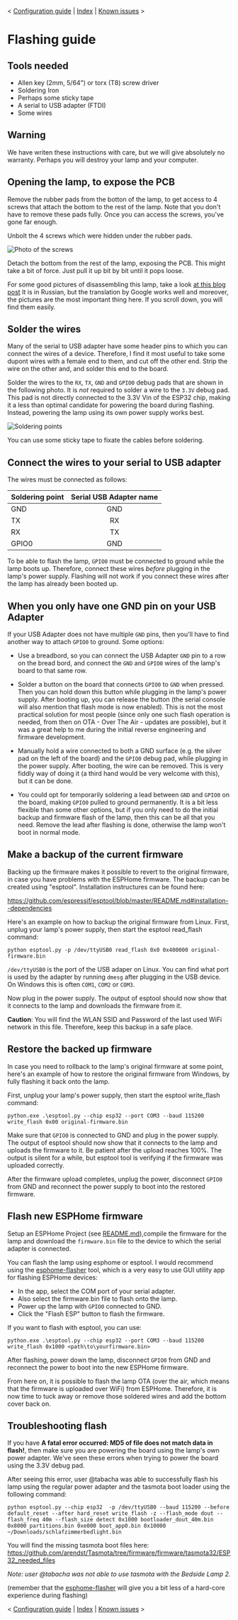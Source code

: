 < [Configuration guide](configuration.md) | [Index](../README.md) | [Known issues](known_issues.md) >

# Flashing guide

## Tools needed

* Allen key (2mm, 5/64") or torx (T8) screw driver
* Soldering Iron
* Perhaps some sticky tape
* A serial to USB adapter (FTDI)
* Some wires

## Warning

We have writen these instructions with care, but we will give absolutely no
warranty. Perhaps you will destroy your lamp and your computer.

## Opening the lamp, to expose the PCB

Remove the rubber pads from the botton of the lamp, to get access to 4
screws that attach the bottom to the rest of the lamp. Note that you don't
have to remove these pads fully. Once you can access the screws, you've
gone far enough.

Unbolt the 4 screws which were hidden under the rubber pads.

![Photo of the screws](images/screws.jpg "Use an allen key or torx screw driver to remove the screws.")

Detach the bottom from the rest of the lamp, exposing the PCB. This might
take a bit of force. Just pull it up bit by bit until it pops loose.

For some good pictures of disassembling this lamp, take a look [at this
blog post](https://mysku.ru/blog/china-stores/78455.html) It is in Russian,
but the translation by Google works well and moreover, the pictures are the
most important thing here. If you scroll down, you will find them easily.

## Solder the wires

Many of the serial to USB adapter have some header pins to which you can
connect the wires of a device. Therefore, I find it most useful to take some
dupont wires with a female end to them, and cut off the other end. Strip the
wire on the other and, and solder this end to the board.

Solder the wires to the `RX`, `TX`, `GND` and `GPIO0` debug pads that are
shown in the following photo. It is *not* required to solder a wire to the
`3.3V` debug pad. This pad is not directly connected to the 3.3V Vin of the
ESP32 chip, making it a less than optimal candidate for powering the board
during flashing. Instead, powering the lamp using its own power supply works
best.

![Soldering points](images/Soldering_points.jpg)

You can use some sticky tape to fixate the cables before soldering.

## Connect the wires to your serial to USB adapter

The wires must be connected as follows:

  | Soldering point| Serial USB Adapter name  |
  | -------------- |:------------------------:|
  | GND            |  GND                     |
  | TX             |  RX                      |
  | RX             |  TX                      |
  | GPIO0          |  GND                     |

To be able to flash the lamp, `GPIO0` must be connected to ground while
the lamp boots up. Therefore, connect these wires *before* plugging in
the lamp's power supply. Flashing will not work if you connect these
wires after the lamp has already been booted up.

## When you only have one GND pin on your USB Adapter

If your USB Adapter does not have multiple `GND` pins, then you'll have to
find another way to attach `GPIO0` to ground. Some options:

- Use a breadbord, so you can connect the USB Adapter `GND` pin to a row on
  the bread bord, and connect the `GND` and `GPIO0` wires of the lamp's
  board to that same row.

- Solder a button on the board that connects `GPIO0` to `GND` when pressed.
  Then you can hold down this button while plugging in the lamp's power
  supply. After booting up, you can release the button (the serial console
  will also mention that flash mode is now enabled). This is not the most
  practical solution for most people (since only one such flash operation is
  needed, from then on OTA - Over The Air - updates are possible), but it
  was a great help to me during the initial reverse engineering and firmware
  development.

- Manually hold a wire connected to both a GND surface (e.g. the silver pad
  on the left of the board) and the `GPIO0` debug pad, while plugging in the
  power supply. After booting, the wire can be removed. This is very fiddly
  way of doing it (a third hand would be very welcome with this), but it can
  be done.

- You could opt for temporarily soldering a lead between `GND` and `GPIO0`
  on the board, making `GPIO0` pulled to ground permanently. It is a bit
  less flexible than some other options, but if you only need to do the
  initial backup and firmware flash of the lamp, then this can be all
  that you need. Remove the lead after flashing is done, otherwise the
  lamp won't boot in normal mode.

## Make a backup of the current firmware

Backing up the firmware makes it possible to revert to the original firmware,
in case you have problems with the ESPHome firmware. The backup can be
created using "esptool". Installation instructures can be found here:

  https://github.com/espressif/esptool/blob/master/README.md#installation--dependencies

Here's an example on how to backup the original firmware from Linux. First,
unplug your lamp's power supply, then start the esptool read_flash command:

```
python esptool.py -p /dev/ttyUSB0 read_flash 0x0 0x400000 original-firmware.bin
```

`/dev/ttyUSB0` is the port of the USB adaper on Linux. You can find what
port is used by the adapter by running `dmesg` after plugging in the USB
device. On Windows this is often `COM1`, `COM2` or `COM3`.

Now plug in the power supply. The output of esptool should now show that it
connects to the lamp and downloads the firmware from it.

**Caution**: You will find the WLAN SSID and Password of the last used
WiFi network in this file. Therefore, keep this backup in a safe place.

## Restore the backed up firmware

In case you need to rollback to the lamp's original firmware at some
point, here's an example of how to restore the original firmware from
Windows, by fully flashing it back onto the lamp.

First, unplug your lamp's power supply, then start the esptool write_flash
command:

```
python.exe .\esptool.py --chip esp32 --port COM3 --baud 115200 write_flash 0x00 original-firmware.bin
```

Make sure that `GPIO0` is connected to GND and plug in the power supply.
The output of esptool should now show that it connects to the lamp and
uploads the firmware to it. Be patient after the upload reaches 100%. The
output is silent for a while, but esptool tool is verifying if the firmware
was uploaded correctly.

After the firmware upload completes, unplug the power, disconnect `GPIO0`
from GND and reconnect the power supply to boot into the restored firmware.

## Flash new ESPHome firmware

Setup an ESPHome Project (see [README.md](../README.md)),compile the firmware
for the lamp and download the `firmware.bin` file to the device to which
the serial adapter is connected.

You can flash the lamp using esphome or esptool. I would recommend using
the [esphome-flasher](https://github.com/esphome/esphome-flasher) tool,
which is a very easy to use GUI utility app for flashing ESPHome devices:

- In the app, select the COM port of your serial adapter.
- Also select the firmware.bin file to flash onto the lamp.
- Power up the lamp with `GPIO0` connected to GND.
- Click the "Flash ESP" button to flash the firmware.

If you want to flash with esptool, you can use:

```
python.exe .\esptool.py --chip esp32 --port COM3 --baud 115200 write_flash 0x1000 <path\to\yourfirmware.bin>
```

After flashing, power down the lamp, disconnect `GPIO0` from GND and
reconnect the power to boot into the new ESPHome firmware.

From here on, it is possible to flash the lamp OTA (over the air, which
means that the firmware is uploaded over WiFi) from ESPHome. Therefore, it
is now time to tuck away or remove those soldered wires and add the bottom
cover back on.

## Troubleshooting flash

If you have **A fatal error occurred: MD5 of file does not match data in
flash!**, then make sure you are powering the board using the lamp's own
power adapter. We've seen these errors when trying to power the board using
the 3.3V debug pad.

After seeing this error, user @tabacha was able to successfully flash his
lamp using the regular power adapter and the tasmota boot loader using
the following command:

```
python esptool.py --chip esp32  -p /dev/ttyUSB0 --baud 115200 --before default_reset --after hard_reset write_flash -z --flash_mode dout --flash_freq 40m --flash_size detect 0x1000 bootloader_dout_40m.bin 0x8000 partitions.bin 0xe000 boot_app0.bin 0x10000 ~/Downloads/schlafzimmerbedlight.bin
```

You will find the missing tasmota boot files here:
https://github.com/arendst/Tasmota/tree/firmware/firmware/tasmota32/ESP32_needed_files

*Note: user @tabacha was not able to use tasmota with the Bedside Lamp 2.*

(remember that the [esphome-flasher](https://github.com/esphome/esphome-flasher)
will give you a bit less of a hard-core experience during flashing)

< [Configuration guide](configuration.md) | [Index](../README.md) | [Known issues](known_issues.md) >
